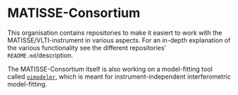 # MATISSE-Consortium
This organisation contains repositories to make it easiert to work with the MATISSE/VLTI-instrument in various aspects.
For an in-depth explanation of the various functionality see the different repositories' `README.md`/description.

The MATISSE-Consortium itself is also working on a model-fitting tool called [`oimodeler`](https://github.com/oimodeler/oimodeler), which is meant for 
instrument-independent interferometric model-fitting.

